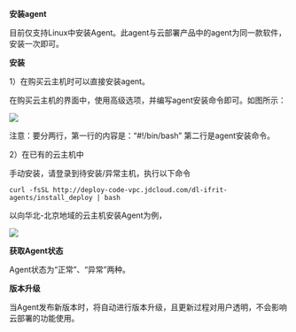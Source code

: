 **安装agent**

目前仅支持Linux中安装Agent。此agent与云部署产品中的agent为同一款软件，安装一次即可。

**安装**

1）在购买云主机时可以直接安装agent。

在购买云主机的界面中，使用高级选项，并编写agent安装命令即可。如图所示：

![](../../../../image/opswork/install1.PNG)


注意：要分两行，第一行的内容是：“#!/bin/bash” 第二行是agent安装命令。

2）在已有的云主机中

手动安装，请登录到待安装/异常主机，执行以下命令

```shell
curl -fsSL http://deploy-code-vpc.jdcloud.com/dl-ifrit-agents/install_deploy | bash
```

以向华北-北京地域的云主机安装Agent为例，

![](../../../../image/opswork/install2.PNG)

**获取Agent状态**

Agent状态为“正常”、“异常”两种。

**版本升级**

当Agent发布新版本时，将自动进行版本升级，且更新过程对用户透明，不会影响云部署的功能使用。
